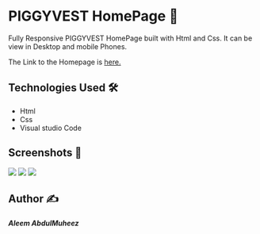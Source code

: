 # PIGGYVEST HomePage 🌟
 Fully Responsive PIGGYVEST HomePage built with Html and Css. It can be view in Desktop and mobile Phones.
 
 
 The Link to the Homepage is [here.](https://uheezal.github.io/Piggyvest/)
 
 ## Technologies Used 🛠️
 * Html
 * Css
 * Visual studio Code
 
 ## Screenshots 📸
![](Screenshot1.png)
![](Screenshot2.png)
![](Screenshot3.png)
 
 
 ## Author ✍️
 ##### Aleem AbdulMuheez
